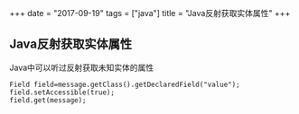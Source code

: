 +++
date = "2017-09-19"
tags = ["java"]
title = "Java反射获取实体属性"
+++

## Java反射获取实体属性
Java中可以听过反射获取未知实体的属性

```
Field field=message.getClass().getDeclaredField("value");
field.setAccessible(true);
field.get(message);
``` 